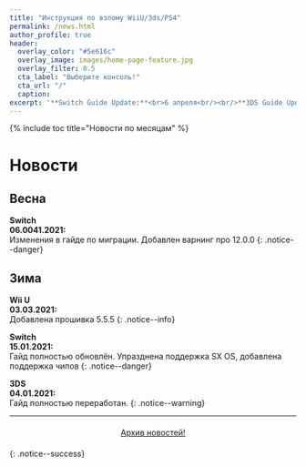 ```yaml
---
title: "Инструкция по взлому WiiU/3ds/PS4"
permalink: /news.html
author_profile: true
header:
  overlay_color: "#5e616c"
  overlay_image: images/home-page-feature.jpg
  overlay_filter: 0.5
  cta_label: "Выберите консоль!"
  cta_url: "/"
  caption:
excerpt: '**Switch Guide Update:**<br>6 апреля<br/><br/>**3DS Guide Update:**<br>4 января<br/><br/>**PS Vita Guide Update:**<br>25 декабря<br/><br/>**PS4 Guide Update:**<br>30 июля<br/><br/>**Wii U Guide Update:**<br>3 марта<br/><br/>**DSi Guide Update:**<br>27 августа'
---
```


{% include toc title="Новости по месяцам" %}

# Новости

## Весна

**Switch**<br>**06.0041.2021:**<br>Изменения в гайде по миграции. Добавлен варнинг про 12.0.0
{: .notice--danger}

## Зима

**Wii U**<br>**03.03.2021:**<br>Добавлена прошивка 5.5.5
{: .notice--info}

**Switch**<br>**15.01.2021:**<br>Гайд полностью обновлён. Упразднена поддержка SX OS, добавлена поддержка чипов
{: .notice--danger}

**3DS**<br>**04.01.2021:**<br>Гайд полностью переработан. 
{: .notice--warning}

___

<center><a href="archive" style="margin:20px auto; text-align:center; display:block; width:200px;" class="btn btn--short">Архив новостей!</a></center>
{: .notice--success}